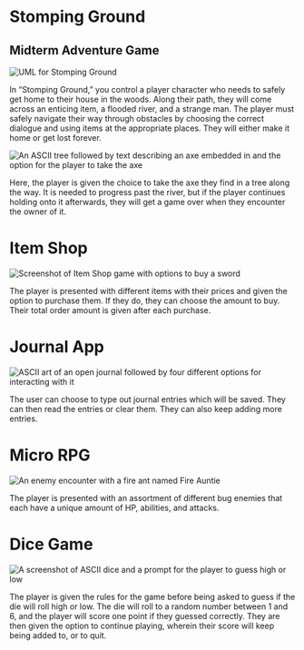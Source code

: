 # Stomping Ground
## Midterm Adventure Game

![UML for Stomping Ground](https://i.imgur.com/3HE1V3z.png)

In “Stomping Ground,” you control a player character who needs to safely get home to their house in the woods. Along their path, they will come across an enticing item, a flooded river, and a strange man. The player must safely navigate their way through obstacles by choosing the correct dialogue and using items at the appropriate places. They will either make it home or get lost forever.

![An ASCII tree followed by text describing an axe embedded in and the option for the player to take the axe](https://i.imgur.com/0XRxQk0.png)

Here, the player is given the choice to take the axe they find in a tree along the way. It is needed to progress past the river, but if the player continues holding onto it afterwards, they will get a game over when they encounter the owner of it.

# Item Shop

![Screenshot of Item Shop game with options to buy a sword](https://i.imgur.com/4q5y5Oj.png)

The player is presented with different items with their prices and given the option to purchase them. If they do, they can choose the amount to buy. Their total order amount is given after each purchase.

# Journal App

![ASCII art of an open journal followed by four different options for interacting with it](https://i.imgur.com/iPL1Ped.png)

The user can choose to type out journal entries which will be saved. They can then read the entries or clear them. They can also keep adding more entries.

# Micro RPG

![An enemy encounter with a fire ant named Fire Auntie](https://i.imgur.com/jBqbBwW.png)

The player is presented with an assortment of different bug enemies that each have a unique amount of HP, abilities, and attacks.

# Dice Game

![A screenshot of ASCII dice and a prompt for the player to guess high or low](https://i.imgur.com/aLy8nBg.png)

The player is given the rules for the game before being asked to guess if the die will roll high or low. The die will roll to a random number between 1 and 6, and the player will score one point if they guessed correctly. They are then given the option to continue playing, wherein their score will keep being added to, or to quit.
